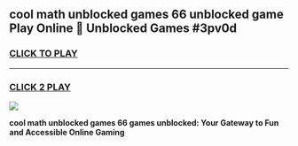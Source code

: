 
## cool math unblocked games 66 unblocked game Play Online 👋 Unblocked Games #3pv0d
<h3>
<a href="https://premium.freeplayer.one?title=cool_math_unblocked_games_66&ref=21F">CLICK TO PLAY</a></h3>
<hr>

<h3>
<a href="https://premium.freeplayer.one?title=cool_math_unblocked_games_66&ref=21F">CLICK 2 PLAY</a>
  
</h3>

<a href="https://premium.freeplayer.one?title=cool_math_unblocked_games_66&ref=21F/"><img src="https://clearcache.store/games.png"></a>


**cool math unblocked games 66 games unblocked: Your Gateway to Fun and Accessible Online Gaming**
